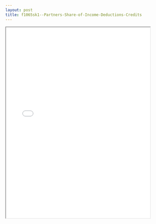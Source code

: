 ```yaml
---
layout: post
title: f1065sk1--Partners-Share-of-Income-Deductions-Credits
---
```


<div class="pdf-container">
<iframe src="/ea//_pdf-2-md/f1065sk1--Partners-Share-of-Income-Deductions-Credits.pdf" height="600" width="90%" allowFullScreen="true"></iframe>
</div>

